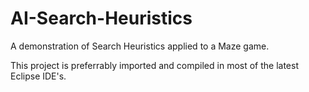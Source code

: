 # AI-Search-Heuristics
A demonstration of Search Heuristics applied to a Maze game.

This project is preferrably imported and compiled in most of the latest Eclipse IDE's.
